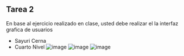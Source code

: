  ## Tarea 2
 En base al ejercicio realizado en clase, usted debe realizar el la interfaz grafica de usuarios
 - Sayuri Cerna
 - Cuarto Nivel
![image](https://github.com/user-attachments/assets/7a2e9a89-8dd9-44e9-be45-fbfec2f291d3)
![image](https://github.com/user-attachments/assets/93de6773-312f-4861-a751-87be1c3423cb)
![image](https://github.com/user-attachments/assets/392bac53-346f-4daa-b590-574b694d48fb)

